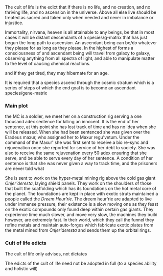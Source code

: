 The cult of life is the edict that if there is no life, and no creation, and no thriving life, and no ascension in the universe. Above all else live should be treated as sacred and taken only when needed and never in imbalance or injustice.

Immortality, nirvana, heaven is all attainable to any beings, be that in most cases it will be distant descendants of a species/g-matrix that has just begun the long path to ascension. An ascendant being can be/do whatever they please for as long as they please. In the highest of forms a consciousness of and ascendant being will travel from galaxy to galaxy, observing anything from all spectra of light, and able to manipulate matter to the level of causing chemical reactions.


and if they get tired, they may hibernate for an age.

It is required that a species ascend through the cosmic stratum which is a series of steps of which the end goal is to become an ascendant species/gene-matrix


### Main plot

the MC is a soldier, we meet her on a construction rig serving a one thousand adex sentence for killing an innocent. It is the end of her sentence, at this point she has lost track of time and has no idea when she will be released. When she had been sentenced she was given over the Eradeus maxur, who assigned her to Maxur regu'vetum. Under the command of the Maxur' she was first sent to receive a bio re-sync and rejuvenation once she reported for service of her debt to society. She was also to receive the same rejuvenation every 50 adex ensuring that she serve, and be able to serve every day of her sentence. A condition of her sentence is that she was never given a way to track time, and the prisoners are never told what

She is sent to work on the hyper-metal mining rig above the cold gas giant _Onjer'deresta_, laying shield panels. They work on the shoulders of those that built the scaffolding which has its foundations on the hot metal core of the planet. The foundations are kept in place with exotic struts maintained a people called the _Dreem Heur'rie_. The dreem heur'rie are adapted to live under immense pressure, their existence is a slow moving one as they feast on the exotic compounds only found deep within certain gas giants. They experience time much slower, and move very slow, the machines they build however, are extremely fast. In their world, which they call the funnel they refine metals and maintain auto-forges which fabricate exotic plates from the metal mined from _Onjer'deresta_ and sends them up the orbital rings.


### Cult of life edicts

The cult of life only advises, not dictates

The edicts of the cult of life need not be adopted in full (to a species ability and holistic will)
